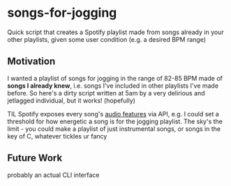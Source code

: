 # songs-for-jogging
Quick script that creates a Spotify playlist made from songs already in your other playlists, given some user condition (e.g. a desired BPM range) 

## Motivation
I wanted a playlist of songs for jogging in the range of 82-85 BPM made of **songs I already knew**, i.e. songs I've included in other playlists I've made before. So here's a dirty script written at 5am by a very delirious and jetlagged individual, but it works! (hopefully)

TIL Spotify exposes every song's [audio features](https://developer.spotify.com/documentation/web-api/reference/#/operations/get-audio-features) via API, e.g. I could set a threshold for how energetic a song is for the jogging playlist. The sky's the limit - you could make a playlist of just instrumental songs, or songs in the key of C, whatever tickles ur fancy

## Future Work

probably an actual CLI interface
